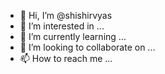 - 👋 Hi, I’m @shishirvyas
- 👀 I’m interested in ...
- 🌱 I’m currently learning ...
- 💞️ I’m looking to collaborate on ...
- 📫 How to reach me ...

<!---
shishirvyas/shishirvyas is a ✨ special ✨ repository because its `README.md` (this file) appears on your GitHub profile.
You can click the Preview link to take a look at your changes.
--->
